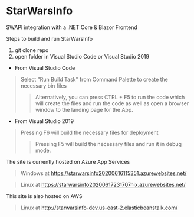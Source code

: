 # StarWarsInfo
SWAPI integration with a .NET Core &amp; Blazor Frontend

Steps to build and run StarWarsInfo

1. git clone repo
2. open folder in Visual Studio Code or Visual Studio 2019

* From Visual Studio Code
> Select "Run Build Task" from Command Palette to create the necessary bin files
>> Alternatively, you can press CTRL + F5 to run the code which will create the files and run the code as well as open a browser window to the landing page for the App.
* From Visual Studio 2019
> Pressing F6 will build the necessary files for deployment
>> Pressing F5 will build the necessary files and run it in debug mode.

The site is currently hosted on Azure App Services
> Windows at https://starwarsinfo20200616115351.azurewebsites.net/

> Linux at https://starwarsinfo20200617231707nix.azurewebsites.net/

This site is also hosted on AWS
> Linux at http://starwarsinfo-dev.us-east-2.elasticbeanstalk.com/
